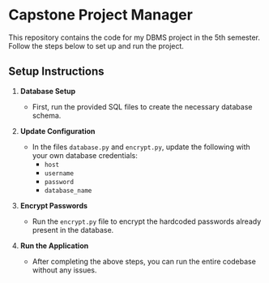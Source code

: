 # Capstone Project Manager

This repository contains the code for my DBMS project in the 5th semester. Follow the steps below to set up and run the project.

## Setup Instructions

1. **Database Setup**  
   - First, run the provided SQL files to create the necessary database schema.

2. **Update Configuration**  
   - In the files `database.py` and `encrypt.py`, update the following with your own database credentials:
     - `host`
     - `username`
     - `password`
     - `database_name`

3. **Encrypt Passwords**  
   - Run the `encrypt.py` file to encrypt the hardcoded passwords already present in the database.

4. **Run the Application**  
   - After completing the above steps, you can run the entire codebase without any issues.


